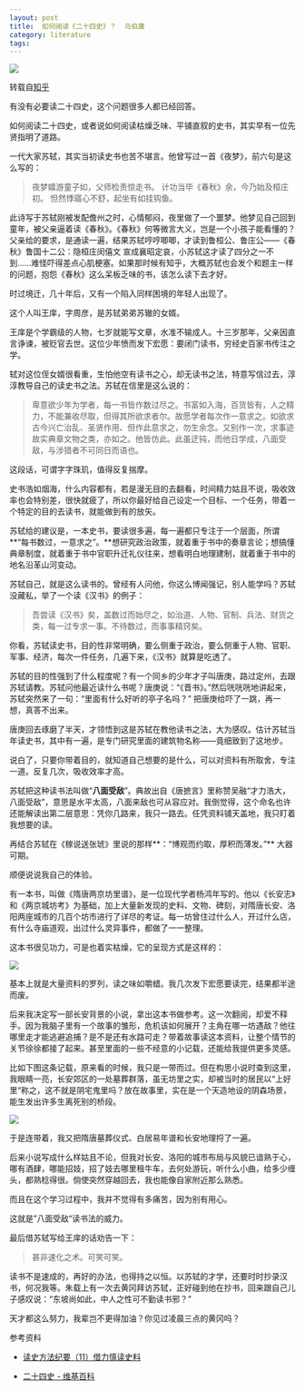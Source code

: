 ```yaml
---
layout: post
title:  如何阅读《二十四史》？  马伯庸
category: literature
tags: 
---
```

![](https://cdn.kelu.org/blog/tags/maboyong.jpg)

转载自[知乎](https://www.zhihu.com/question/49995099/answer/156741849)

有没有必要读二十四史，这个问题很多人都已经回答。

如何阅读二十四史，或者说如何阅读枯燥乏味、平铺直叙的史书，其实早有一位先贤指明了道路。

一代大家苏轼，其实当初读史书也苦不堪言。他曾写过一首《夜梦》，前六句是这么写的：

> 夜梦嬉游童子如，父师检责惊走书。
> 计功当毕《春秋》余，今乃始及桓庄初。
> 怛然悸寤心不舒，起坐有如挂钩鱼。

此诗写于苏轼刚被发配儋州之时，心情郁闷，夜里做了一个噩梦。他梦见自己回到童年，被父亲逼着读《春秋》。《春秋》何等微言大义，岂是一个小孩子能看懂的？父亲给的要求，是通读一遍，结果苏轼哼哼唧唧，才读到鲁桓公、鲁庄公——《春秋》鲁国十二公：隐桓庄闵僖文 宣成襄昭定哀，小苏轼这才读了四分之一不到……难怪吓得差点心肌梗塞。如果那时候有知乎，大概苏轼也会发个和题主一样的问题，抱怨《春秋》这么呆板乏味的书，该怎么读下去才好。

时过境迁，几十年后，又有一个陷入同样困境的年轻人出现了。

这个人叫王庠，字周彦，是苏轼弟弟苏辙的女婿。

王庠是个学霸级的人物，七岁就能写文章，水准不输成人。十三岁那年，父亲因直言诤谏，被贬官去世。这位少年愤而发下宏愿：要闭门读书，穷经史百家书传注之学。

轼对这位侄女婿很看重，生怕他空有读书之心，却无读书之法，特意写信过去，淳淳教导自己的读史书之法。苏轼在信里是这么说的：

> 卑意欲少年为学者，每一书皆作数过尽之。书富如入海，百货皆有，人之精力，不能兼收尽取，但得其所欲求者尔。故愿学者每次作一意求之。如欲求古今兴亡治乱、圣贤作用、但作此意求之，勿生余念。又别作一次，求事迹故实典章文物之类，亦如之。他皆仿此。此虽迂钝，而他日学成，八面受敌，与涉猎者不可同日而语也。

这段话，可谓字字珠玑，值得反复揣摩。

史书浩如烟海，什么内容都有，若是漫无目的去翻看，时间精力姑且不说，吸收效率也会特别差，很快就疲了，所以你最好给自己设定一个目标、一个任务，带着一个特定的目的去读书，就能做到有的放矢。

苏轼给的建议是，一本史书，要读很多遍，每一遍都只专注于一个层面，所谓**“每书数过，一意求之”。**想研究政治政策，就着重于书中的奏章言论；想搞懂典章制度，就着重于书中官职升迁礼仪往来，想看明白地理建制，就着重于书中的地名沿革山河变动。

苏轼自己，就是这么读书的。曾经有人问他，你这么博闻强记，别人能学吗？苏轼没藏私，举了一个读《汉书》的例子：

> 吾尝读《汉书》矣，盖数过而始尽之，如治道、人物、官制、兵法、财货之类，每一过专求一事。不待数过，而事事精窍矣。

你看，苏轼读史书，目的性非常明确，要么侧重于政治，要么侧重于人物、官职、军事、经济，每次一件任务，几遍下来，《汉书》就算是吃透了。

苏轼的目的性强到了什么程度呢？有一个同乡的少年才子叫唐庚，路过定州，去跟苏轼请教。苏轼问他最近读什么书呢？唐庚说：“《晋书》。”然后咣咣咣地讲起来， 苏轼突然来了一句：“里面有什么好听的亭子名吗？” 把唐庚给吓了一跳，再一想，真答不出来。

唐庚回去琢磨了半天，才领悟到这是苏轼在教他读书之法，大为感叹。估计苏轼当年读史书，其中有一遍，是专门研究里面的建筑物名称——竟细致到了这地步。

说白了，只要你带着目的，就知道自己想要的是什么，可以对资料有所取舍，专注一道。反复几次，吸收效率才高。

苏轼把这种读书法叫做“**八面受敌**”。典故出自《唐摭言》里称赞吴融“才力浩大，八面受敌”，意思是水平太高，八面来敌也可从容应对。我倒觉得，这个命名也许还能解读出第二层意思：凭你几路来，我只一路去。任凭资料铺天盖地，我只盯着我想要的读。

再结合苏轼在《稼说送张琥》里说的那样**：“博观而约取，厚积而薄发。”** 大器可期。

顺便说说我自己的体验。

有一本书，叫做《隋唐两京坊里谱》，是一位现代学者杨鸿年写的。他以《长安志》和《两京城坊考》为基础，加上大量新发现的史料、文物、碑刻，对隋唐长安、洛阳两座城市的几百个坊市进行了详尽的考证。每一坊曾住过什么人，开过什么店，有什么寺庙道观，出过什么灵异事件，都做了一一整理。

这本书很见功力，可是也着实枯燥，它的呈现方式是这样的：

![](https://cdn.kelu.org/blog/2018/01/v2-cf2980ad635545977c7ff3b309148758_hd.jpg)

基本上就是大量资料的罗列，读之味如嚼蜡。我几次发下宏愿要读完，结果都半途而废。

后来我决定写一部长安背景的小说，拿出这本书做参考。这一次翻阅，却爱不释手。因为我脑子里有一个故事的雏形，危机该如何展开？主角在哪一坊遇敌？他往哪里走才能逃避追捕？是不是还有水路可走？带着故事读这本资料，让整个情节的关节徐徐都接了起来。甚至里面的一些不经意的小记载，还能给我提供更多灵感。

比如下图这条记载，原来看的时候，我只是一带而过。但在构思小说时查到这里，我眼睛一亮，长安郊区的一处墓葬群落，虽无坊里之实，却被当时的居民以“上好里“称之，这不就是阴宅鬼里吗？放在故事里，实在是一个天造地设的阴森场景，能生发出许多生离死别的桥段。

![](https://cdn.kelu.org/blog/2018/01/v2-b377975c7485c49841a7bd34b0aea990_hd.jpg)

于是连带着，我又把隋唐墓葬仪式、白居易年谱和长安地理捋了一遍。

后来小说写成什么样姑且不论，但我对长安、洛阳的城市布局与风貌已谙熟于心，哪有酒肆，哪能招妓，招了妓去哪里租牛车，去何处游玩，听什么小曲，给多少缠头，都熟稔得很。倘使突然穿越回去，我也能像自家附近那么熟悉。

而且在这个学习过程中，我并不觉得有多痛苦，因为别有用心。

这就是”八面受敌“读书法的威力。

最后借苏轼写给王庠的话劝告一下：

> 甚非速化之术。可笑可笑。

读书不是速成的，再好的办法，也得持之以恒。以苏轼的才学，还要时时抄录汉书，何况我等。朱载上有一次去黄冈拜访苏轼，正好碰到他在抄书，回来跟自己儿子感叹说：“东坡尚如此，中人之性可不勤读书邪？”

天才都这么努力，我辈岂不更得加油？你见过凌晨三点的黄冈吗？

参考资料

* [读史方法纪要（11）借力慎读史料](https://zhuanlan.zhihu.com/p/26526629)

* [二十四史 - 维基百科](https://zh.wikipedia.org/wiki/%E4%BA%8C%E5%8D%81%E5%9B%9B%E5%8F%B2)